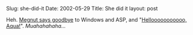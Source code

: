 Slug: she-did-it
Date: 2002-05-29
Title: She did it
layout: post

Heh. <a href="http://www.megnut.com/archive.asp?which=2002_05_01_archive.inc#20020528">Megnut says goodbye</a> to Windows and ASP, and &quot;<a href="http://www.amazon.com/exec/obidos/ASIN/B000068IE6/megnutcom">Hellooooooooooo, Aqua!</a>&quot;. <i>Muahahahaha...</i>
